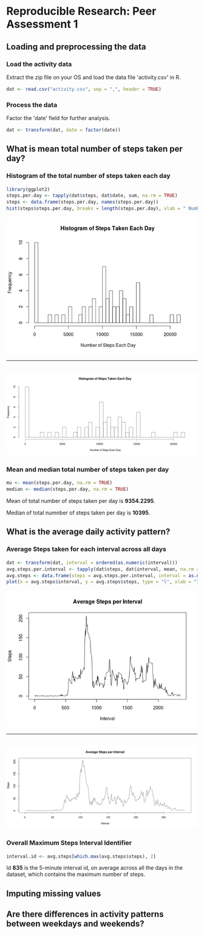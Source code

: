# Reproducible Research: Peer Assessment 1


## Loading and preprocessing the data

### Load the activity data
Extract the zip file on your OS and load the data file 'activity.csv' in R.


```r
dat <- read.csv("activity.csv", sep = ",", header = TRUE)
```

### Process the data
Factor the 'date' field for further analysis.


```r
dat <- transform(dat, date = factor(date))
```


## What is mean total number of steps taken per day?

### Histogram of the total number of steps taken each day

```r
library(ggplot2)
steps.per.day <- tapply(dat$steps, dat$date, sum, na.rm = TRUE)
steps <- data.frame(steps.per.day, names(steps.per.day))
hist(steps$steps.per.day, breaks = length(steps.per.day), xlab = " Number of Steps Each Day", main = "Histogram of Steps Taken Each Day")
```

![plot of chunk histogram.steps.each.day](./PA1_template_files/figure-html/histogram.steps.each.day.png) 

---
![Histogram of steps taken each day](instructions_fig/histStepsEachDay.png)
---

###  Mean and median total number of steps taken per day

```r
mu <- mean(steps.per.day, na.rm = TRUE)
median <- median(steps.per.day, na.rm = TRUE)
```
Mean of total number of steps taken per day is **9354.2295**.

Median of total numnber of steps taken per day is **10395**.


## What is the average daily activity pattern?

### Average Steps taken for each interval across all days

```r
dat <- transform(dat, interval = ordered(as.numeric(interval)))
avg.steps.per.interval <- tapply(dat$steps, dat$interval, mean, na.rm = TRUE)
avg.steps <- data.frame(steps = avg.steps.per.interval, interval = as.numeric(names(avg.steps.per.interval)))
plot(x = avg.steps$interval, y = avg.steps$steps, type = "l", xlab = "Interval", ylab = "Steps", main = "Average Steps per Interval")
```

![plot of chunk avgStepsPerInterval](./PA1_template_files/figure-html/avgStepsPerInterval.png) 

---
![Average Steps Per Interval](instructions_fig/avgStepsPerInterval.png)
---

### Overall Maximum Steps Interval Identifier

```r
interval.id <- avg.steps[which.max(avg.steps$steps), 2]
```
Id **835** is the 5-minute interval id, on average across all the days in the dataset, which contains the maximum number of steps.

## Imputing missing values



## Are there differences in activity patterns between weekdays and weekends?
